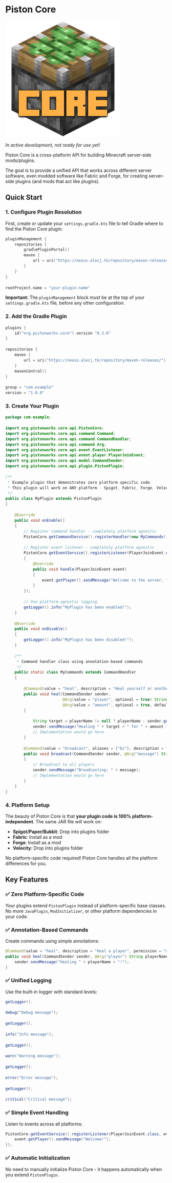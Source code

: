 # Piston Core

![Piston Core Logo](/images/piston-core-logo.png)

*In active development, not ready for use yet!*

Piston Core is a cross-platform API for building Minecraft server-side mods/plugins.

The goal is to provide a unified API that works across different server software, even modded software like Fabric and
Forge, for creating server-side plugins (and mods that act like plugins).

## Quick Start

### 1. Configure Plugin Resolution

First, create or update your `settings.gradle.kts` file to tell Gradle where to find the Piston Core plugin:

```kotlin
pluginManagement {
    repositories {
        gradlePluginPortal()
        maven {
            url = uri("https://nexus.alecj.tk/repository/maven-releases/")
        }
    }
}

rootProject.name = "your-plugin-name"
```

**Important:** The `pluginManagement` block must be at the top of your `settings.gradle.kts` file, before any other
configuration.

### 2. Add the Gradle Plugin

```kotlin
plugins {
    id("org.pistonworks.core") version "0.3.0"
}

repositories {
    maven {
        url = uri("https://nexus.alecj.tk/repository/maven-releases/")
    }
    mavenCentral()
}

group = "com.example"
version = "1.0.0"
```

### 3. Create Your Plugin

```java
package com.example;

import org.pistonworks.core.api.PistonCore;
import org.pistonworks.core.api.command.Command;
import org.pistonworks.core.api.command.CommandHandler;
import org.pistonworks.core.api.command.Arg;
import org.pistonworks.core.api.event.EventListener;
import org.pistonworks.core.api.event.player.PlayerJoinEvent;
import org.pistonworks.core.api.model.CommandSender;
import org.pistonworks.core.api.plugin.PistonPlugin;

/**
 * Example plugin that demonstrates zero platform-specific code.
 * This plugin will work on ANY platform - Spigot, Fabric, Forge, Velocity, etc.
 */
public class MyPlugin extends PistonPlugin
{

    @Override
    public void onEnable()
    {
        // Register command handler - completely platform agnostic
        PistonCore.getCommandService().registerHandler(new MyCommands());

        // Register event listener - completely platform agnostic
        PistonCore.getEventService().registerListener(PlayerJoinEvent.class, new EventListener<PlayerJoinEvent>()
        {
            @Override
            public void handle(PlayerJoinEvent event)
            {
                event.getPlayer().sendMessage("Welcome to the server, " + event.getPlayer().getName() + "!");
            }
        });

        // Use platform-agnostic logging
        getLogger().info("MyPlugin has been enabled!");
    }

    @Override
    public void onDisable()
    {
        getLogger().info("MyPlugin has been disabled!");
    }

    /**
     * Command handler class using annotation-based commands
     */
    public static class MyCommands extends CommandHandler
    {

        @Command(value = "heal", description = "Heal yourself or another player", permission = "myplugin.heal")
        public void heal(CommandSender sender,
                         @Arg(value = "player", optional = true) String playerName,
                         @Arg(value = "amount", optional = true, defaultValue = "20") int amount)
        {

            String target = playerName != null ? playerName : sender.getName();
            sender.sendMessage("Healing " + target + " for " + amount + " health!");
            // Implementation would go here
        }

        @Command(value = "broadcast", aliases = {"bc"}, description = "Broadcast a message")
        public void broadcast(CommandSender sender, @Arg("message") String message)
        {
            // Broadcast to all players
            sender.sendMessage("Broadcasting: " + message);
            // Implementation would go here
        }
    }
}
```

### 4. Platform Setup

The beauty of Piston Core is that **your plugin code is 100% platform-independent**. The same JAR file will work on:

- **Spigot/Paper/Bukkit**: Drop into plugins folder
- **Fabric**: Install as a mod
- **Forge**: Install as a mod
- **Velocity**: Drop into plugins folder

No platform-specific code required! Piston Core handles all the platform differences for you.

## Key Features

### ✅ Zero Platform-Specific Code

Your plugins extend `PistonPlugin` instead of platform-specific base classes. No more `JavaPlugin`, `ModInitializer`, or
other platform dependencies in your code.

### ✅ Annotation-Based Commands

Create commands using simple annotations:

```java
@Command(value = "heal", description = "Heal a player", permission = "myplugin.heal")
public void heal(CommandSender sender, @Arg("player") String playerName) {
    sender.sendMessage("Healing " + playerName + "!");
}
```

### ✅ Unified Logging

Use the built-in logger with standard levels:

```java
getLogger().

debug("Debug message");

getLogger().

info("Info message");

getLogger().

warn("Warning message");

getLogger().

error("Error message");

getLogger().

critical("Critical message");
```

### ✅ Simple Event Handling

Listen to events across all platforms:

```java
PistonCore.getEventService().registerListener(PlayerJoinEvent.class, event -> {
    event.getPlayer().sendMessage("Welcome!");
});
```

### ✅ Automatic Initialization

No need to manually initialize Piston Core - it happens automatically when you extend `PistonPlugin`.
